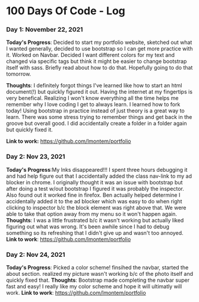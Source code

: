 # 100 Days Of Code - Log

<!-- ### Day 2: Nov 23, 2021

**Today's Progress**:
**Thoughts**:
**Link to work**: -->

### Day 1: November 22, 2021

**Today's Progress**: Decided to start my portfolio website, sketched out what I wanted generally, decided to use bootstrap so I can get more practice with it. Worked on Navbar. Decided I want different colors for my text and changed via specific tags but think it might be easier to change bootstrap itself with sass. Briefly read about how to do that. Hopefully going to do that tomorrow. 

**Thoughts**: I definitely forgot things I've learned like how to start an html document(!) but quickly figured it out. Having the internet at my fingertips is very benefical. Realizing I won't know everything all the time helps me remember why I love coding I get to always learn. I learned how to fork today! Using bootstrap in practice instead of just theory is a great way to learn. There was some stress trying to remember things and get back in the groove but overall good. I did accidentally create a folder in a folder again but quickly fixed it. 

**Link to work:** https://github.com/lmontem/portfolio 

### Day 2: Nov 23, 2021

**Today's Progress**:My lnks disappeared!!! I spent three hours debugging it and had help figure out that I accidentally added the class nav-link to my ad blocker in chrome. I originally thought it was an issue with bootstrap but after doing a test w/out bootstrap I figured it was probably the inspector. Also found out it worked fine in firefox. Ben actually helped determine I accidentally added it to the ad blocker which was easy to do when right clicking to inspector b/c the block element was right above that. We were able to take that option away from my menu so it won't happen again. 
**Thoughts**: I was a little frustrated b/c it wasn't working but actually liked figuring out what was wrong. It's been awhile since I had to debug something so its refreshing that I didn't give up and wasn't too annoyed. 
**Link to work**: https://github.com/lmontem/portfolio 

### Day 2: Nov 24, 2021

**Today's Progress**: Picked a color scheme! finsihed the navbar, started the about section. realized my picture wasn't working b/c of the photo itself and quickly fixed that. 
**Thoughts**: Bootstrap made completing the navbar super fast and easy! I really like my color scheme and hope it will ultimatly will work. 
**Link to work**: https://github.com/lmontem/portfolio 
